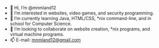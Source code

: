 - 👋 Hi, I’m @mnmland12
- 👀 I’m interested in websites, video games, and security programming.
- 🌱 I’m currently learning Java, HTML/CSS, *nix command-line, and in school for Computer Science.
- 💞️ I’m looking to collaborate on website creation, *nix programs, and virtual machine programs. 
- 📫 E-mail: mnmland12@gmail.com

<!---
mnmland12/mnmland12 is a ✨ special ✨ repository because its `README.md` (this file) appears on your GitHub profile.
You can click the Preview link to take a look at your changes.
--->
